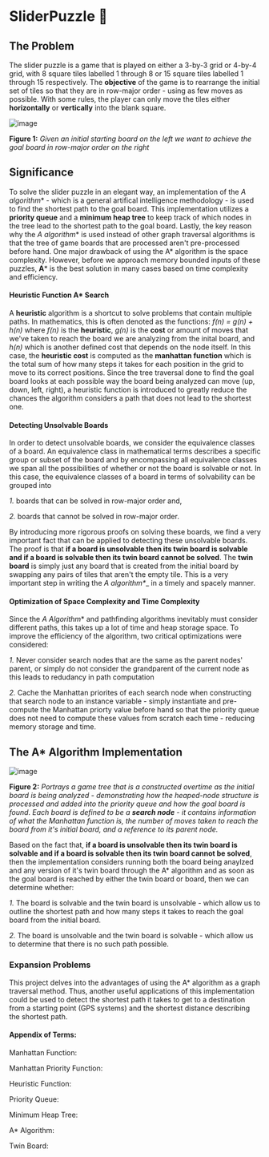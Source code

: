 # SliderPuzzle 🧩
## The Problem
The slider puzzle is a game that is played on either a 3-by-3 grid or 4-by-4 grid, with 8 square tiles labelled 1 through 8 or 15 square tiles labelled 1 through 15 respectively.  The **objective** of the game is to rearrange the initial set of tiles so that they are in row-major order - using as few moves as possible.  With some rules, the player can only move the tiles either **horizontally** or **vertically** into the blank square.  

![image](https://user-images.githubusercontent.com/68613171/167739024-e9274d26-ee81-4298-a36e-293ecbe33c63.png)

**Figure 1:** _Given an initial starting board on the left we want to achieve the goal board in row-major order on the right_

## Significance 
To solve the slider puzzle in an elegant way, an implementation of the **A* algorithm** - which is a general artifical intelligence methodology - is used to find the shortest path to the goal board. This implementation utilizes a **priority queue** and a **minimum heap tree** to keep track of which nodes in the tree lead to the shortest path to the goal board.  Lastly, the key reason why the **A* algorithm** is used instead of other graph traversal algorithms is that the tree of game boards that are processed aren't pre-processed before hand.  One major drawback of using the A* algorithm is the space complexity.  However, before we approach memory bounded inputs of these puzzles, **A*** is the best solution in many cases based on time complexity and efficiency.    

#### Heuristic Function A* Search

A **heuristic** algorithm is a shortcut to solve problems that contain multiple paths. In mathematics, this is often denoted as the functions: _f(n) = g(n) + h(n)_ where _f(n)_ is the **heuristic**, _g(n)_ is the **cost** or amount of moves that we've taken to reach the board we are analyzing from the inital board, and _h(n)_ which is another defined cost that depends on the node itself.  In this case, the **heuristic cost** is computed as the **manhattan function** which is the total sum of how many steps it takes for each position in the grid to move to its correct positions.  Since the tree traversal done to find the goal board looks at each possible way the board being analyzed can move (up, down, left, right), a heuristic function is introduced to greatly reduce the chances the algorithm considers a path that does not lead to the shortest one.


#### Detecting Unsolvable Boards
In order to detect unsolvable boards, we consider the equivalence classes of a board.  An equivalence class in mathematical terms describes a specific group or subset of the board and by encompassing all equivalence classes we span all the possibilities of whether or not the board is solvable or not.  In this case, the equivalence classes of a board in terms of solvability can be grouped into 

_1._ boards that can be solved in row-major order and,

_2._ boards that cannot be solved in row-major order.  

By introducing more rigorous proofs on solving these boards, we find a very important fact that can be applied to detecting these unsolvable boards.  The proof is that **if a board is unsolvable then its twin board is solvable and if a board is solvable then its twin board cannot be solved**.  The **twin board** is simply just any board that is created from the initial board by swapping any pairs of tiles that aren't the empty tile.  This is a very important step in writing the _**A* algorithm**__ in a timely and spacely manner.

#### Optimization of Space Complexity and Time Complexity 

Since the **A* Algorithm** and pathfinding algorithms inevitably must consider different paths, this takes up a lot of time and heap storage space.  To improve the efficiency of the algorithm, two critical optimizations were considered:

_1._ Never consider search nodes that are the same as the parent nodes' parent, or simply do not consider the grandparent of the current node as this leads to redudancy in path computation

_2._ Cache the Manhattan priorites of each search node when constructing that search node to an instance variable - simply instantiate and pre-compute the Manhattan priorty value before hand so that the priority queue does not need to compute these values from scratch each time - reducing memory storage and time.

## The A* Algorithm Implementation


![image](https://user-images.githubusercontent.com/68613171/167746754-a13bae2e-4312-4830-a712-853cc950d382.png)

**Figure 2:**  _Portrays a game tree that is a constructed overtime as the initial board is being analyzed - demonstrating how the heaped-node structure is processed and added into the priority queue and how the goal board is found_. _Each board is defined to be a **search node** - it contains information of what the Manhattan function is, the number of moves taken to reach the board from it's initial board, and a reference to its parent node._

Based on the fact that, **if a board is unsolvable then its twin board is solvable and if a board is solvable then its twin board cannot be solved**, then the implementation considers running both the board being anaylzed and any version of it's twin board through the A* algorithm and as soon as the goal board is reached by either the twin board or board, then we can determine whether:

_1._ The board is solvable and the twin board is unsolvable - which allow us to outline the shortest path and how many steps it takes to reach the goal board from the initial board.

_2._ The board is unsolvable and the twin board is solvable - which allow us to determine that there is no such path possible.

### Expansion Problems
This project delves into the advantages of using the A* algorithm as a graph traversal method. Thus, another useful applications of this implementation could be used to detect the shortest path it takes to get to a destination from a starting point (GPS systems) and the shortest distance describing the shortest path.

#### Appendix of Terms: 
Manhattan Function:

Manhattan Priority Function: 

Heuristic Function:

Priority Queue:

Minimum Heap Tree:

A* Algorithm:

Twin Board:
